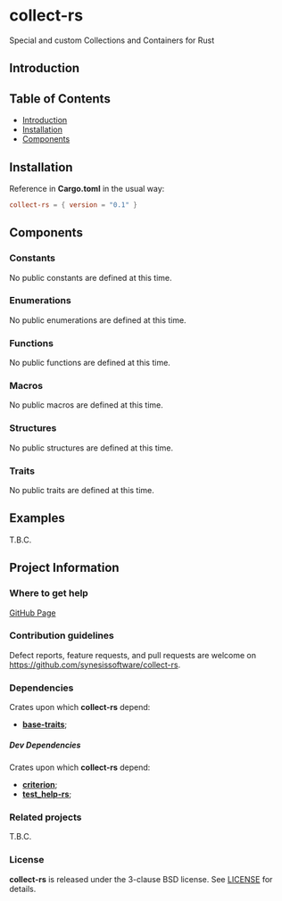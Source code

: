# collect-rs <!-- omit in toc -->

Special and custom Collections and Containers for Rust


## Introduction


## Table of Contents <!-- omit in toc -->

- [Introduction](#introduction)
- [Installation](#installation)
- [Components](#components)

## Installation

Reference in **Cargo.toml** in the usual way:

```toml
collect-rs = { version = "0.1" }
```


## Components

### Constants

No public constants are defined at this time.


### Enumerations

No public enumerations are defined at this time.


### Functions

No public functions are defined at this time.


### Macros

No public macros are defined at this time.


### Structures

No public structures are defined at this time.


### Traits

No public traits are defined at this time.


## Examples

T.B.C.


## Project Information

### Where to get help

[GitHub Page](https://github.com/synesissoftware/collect-rs "GitHub Page")


### Contribution guidelines

Defect reports, feature requests, and pull requests are welcome on https://github.com/synesissoftware/collect-rs.


### Dependencies

Crates upon which **collect-rs** depend:

* [**base-traits**](https://github.com/synesissoftware/base-traits);


##### Dev Dependencies

Crates upon which **collect-rs** depend:

* [**criterion**](https://github.com/bheisler/criterion.rs);
* [**test_help-rs**](https://github.com/synesissoftware/test_help-rs);


### Related projects

T.B.C.


### License

**collect-rs** is released under the 3-clause BSD license. See [LICENSE](./LICENSE) for details.


<!-- ########################### end of file ########################### -->
